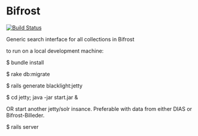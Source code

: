 Bifrost
=======
[![Build Status](https://travis-ci.org/Det-Kongelige-Bibliotek/Bifrost.png?branch=master)](https://travis-ci.org/Det-Kongelige-Bibliotek/Bifrost)

Generic search interface for all collections in Bifrost


to run on a local development machine:

$ bundle install

$ rake db:migrate

$ rails generate blacklight:jetty

$ cd jetty; java -jar start.jar &

OR start another jetty/solr insance. Preferable with data from either DIAS or Bifrost-Billeder.

$ rails server
